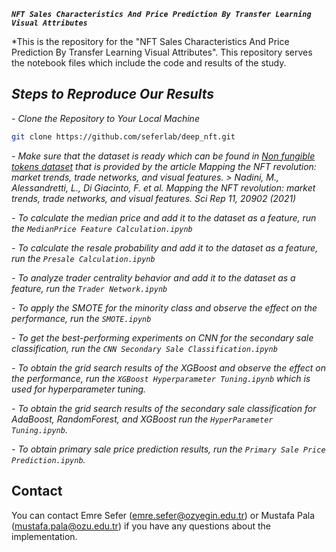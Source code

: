 **_`NFT Sales Characteristics And Price Prediction By Transfer Learning Visual Attributes`_**

*This is the repository for the "NFT Sales Characteristics And Price Prediction By Transfer Learning Visual Attributes". This repository serves the notebook files which include the code and results of the study.

## *_Steps to Reproduce Our Results_*

*_- Clone the Repository to Your Local Machine_*

```bash
git clone https://github.com/seferlab/deep_nft.git
```

*_- Make sure that the dataset is ready which can be found in [Non fungible tokens dataset](https://osf.io/wsnzr/?view_only=319a53cf1bf542bbbe538aba37916537) that is provided by the article Mapping the NFT revolution: market trends, trade networks, and visual features. *> Nadini, M., Alessandretti, L., Di Giacinto, F. et al. Mapping the NFT revolution: market trends, trade networks, and visual features. Sci Rep 11, 20902 (2021)*<br/>_*

*_- To calculate the median price and add it to the dataset as a feature, run the `MedianPrice Feature Calculation.ipynb`<br/>_*

*_- To calculate the resale probability and add it to the dataset as a feature, run the `Presale Calculation.ipynb`<br/>_*

*_- To analyze trader centrality behavior and add it to the dataset as a feature, run the `Trader Network.ipynb`<br/>_*

*_- To apply the SMOTE for the minority class and observe the effect on the performance, run the `SMOTE.ipynb`<br/>_*

*_- To get the best-performing experiments on CNN for the secondary sale classification, run the `CNN Secondary Sale Classification.ipynb`<br/>_*

*_- To obtain the grid search results of the XGBoost and observe the effect on the performance, run the `XGBoost Hyperparameter Tuning.ipynb` which is used for hyperparameter tuning.<br/>_*

*_- To obtain the grid search results of the secondary sale classification for AdaBoost, RandomForest, and XGBoost run the `HyperParameter Tuning.ipynb`.<br/>_*

*_- To obtain primary sale price prediction results, run the `Primary Sale Price Prediction.ipynb`.<br/>_*


## Contact

You can contact Emre Sefer (emre.sefer@ozyegin.edu.tr) or Mustafa Pala (mustafa.pala@ozu.edu.tr) if you have any questions about the implementation.

